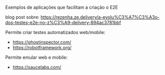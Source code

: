 Exemplos de aplicações que facilitam a criação o E2E

blog post sobre: https://rezenha.ze.delivery/a-evolu%C3%A7%C3%A3o-dos-testes-e2e-no-z%C3%A9-delivery-894ac3781bbf

Permite criar testes automatizados web/mobile:
- https://ghostinspector.com/
- https://robotframework.org/

Permite emular web e mobile:
- https://saucelabs.com/
